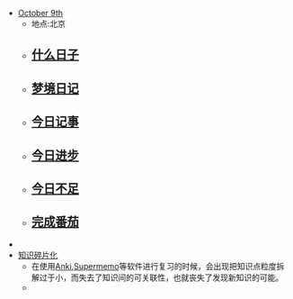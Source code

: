 - [October 9th](<October 9th.md>)
    - 地点:北京
    - [什么日子](<什么日子.md>)
        -  
    - [梦境日记](<梦境日记.md>)
        -  
    - [今日记事](<今日记事.md>)
        -  
    - [今日进步](<今日进步.md>)
        -  
    - [今日不足](<今日不足.md>)
        -  
    - [完成番茄](<完成番茄.md>)
        -  
-  
-  [知识碎片化](<知识碎片化.md>)
    - 在使用[Anki](<Anki.md>),[Supermemo](<Supermemo.md>)等软件进行复习的时候，会出现把知识点粒度拆解过于小，而失去了知识间的可关联性，也就丧失了发现新知识的可能。
    - 
